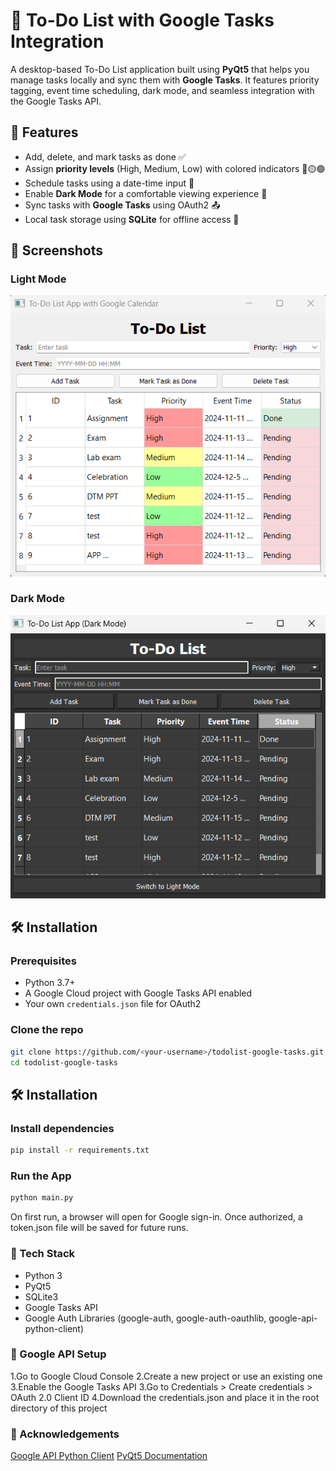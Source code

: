 # 📝 To-Do List with Google Tasks Integration

A desktop-based To-Do List application built using **PyQt5** that helps you manage tasks locally and sync them with **Google Tasks**. It features priority tagging, event time scheduling, dark mode, and seamless integration with the Google Tasks API.

## 🚀 Features

- Add, delete, and mark tasks as done ✅
- Assign **priority levels** (High, Medium, Low) with colored indicators 🔴🟡🟢
- Schedule tasks using a date-time input 📅
- Enable **Dark Mode** for a comfortable viewing experience 🌙
- Sync tasks with **Google Tasks** using OAuth2 📤
- Local task storage using **SQLite** for offline access 💾

## 📸 Screenshots

### Light Mode
![Light Mode](screenshots/light_mode.png)

### Dark Mode
![Dark Mode](screenshots/dark_mode.png)

## 🛠️ Installation

### Prerequisites
- Python 3.7+
- A Google Cloud project with Google Tasks API enabled
- Your own `credentials.json` file for OAuth2

### Clone the repo
```bash
git clone https://github.com/<your-username>/todolist-google-tasks.git
cd todolist-google-tasks
```

## 🛠️ Installation

### Install dependencies
```bash
pip install -r requirements.txt
```

### Run the App
```bash 
python main.py
```
On first run, a browser will open for Google sign-in. Once authorized, a token.json file will be saved for future runs.

### 🧰 Tech Stack
- Python 3
- PyQt5
- SQLite3
- Google Tasks API
- Google Auth Libraries (google-auth, google-auth-oauthlib, google-api-python-client)

### 🔐 Google API Setup
1.Go to Google Cloud Console
2.Create a new project or use an existing one
3.Enable the Google Tasks API
3.Go to Credentials > Create credentials > OAuth 2.0 Client ID
4.Download the credentials.json and place it in the root directory of this project

### 🙌 Acknowledgements
[Google API Python Client](https://github.com/googleapis/google-api-python-client)
[PyQt5 Documentation](https://doc.qt.io/qtforpython-6/)
